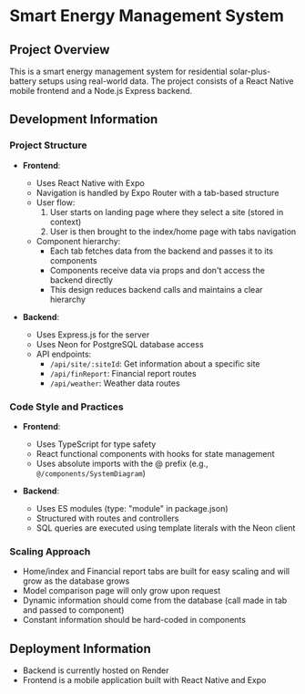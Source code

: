 # Smart Energy Management System

## Project Overview
This is a smart energy management system for residential solar-plus-battery setups using real-world data.
The project consists of a React Native mobile frontend and a Node.js Express backend.

## Development Information

### Project Structure

- **Frontend**:
  - Uses React Native with Expo
  - Navigation is handled by Expo Router with a tab-based structure
  - User flow:
    1. User starts on landing page where they select a site (stored in context)
    2. User is then brought to the index/home page with tabs navigation
  - Component hierarchy:
    - Each tab fetches data from the backend and passes it to its components
    - Components receive data via props and don't access the backend directly
    - This design reduces backend calls and maintains a clear hierarchy

- **Backend**:
  - Uses Express.js for the server
  - Uses Neon for PostgreSQL database access
  - API endpoints:
    - `/api/site/:siteId`: Get information about a specific site
    - `/api/finReport`: Financial report routes
    - `/api/weather`: Weather data routes

### Code Style and Practices

- **Frontend**:
  - Uses TypeScript for type safety
  - React functional components with hooks for state management
  - Uses absolute imports with the @ prefix (e.g., `@/components/SystemDiagram`)

- **Backend**:
  - Uses ES modules (type: "module" in package.json)
  - Structured with routes and controllers
  - SQL queries are executed using template literals with the Neon client

### Scaling Approach

- Home/index and Financial report tabs are built for easy scaling and will grow as the database grows
- Model comparison page will only grow upon request
- Dynamic information should come from the database (call made in tab and passed to component)
- Constant information should be hard-coded in components

## Deployment Information

- Backend is currently hosted on Render
- Frontend is a mobile application built with React Native and Expo
